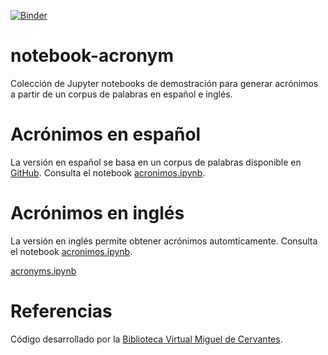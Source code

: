 [![Binder](https://mybinder.org/badge_logo.svg)](https://mybinder.org/v2/gh/hibernator11/notebook-acronym/HEAD)

# notebook-acronym
Colección de Jupyter notebooks de demostración para generar acrónimos a partir de un corpus de palabras en español e inglés.

# Acrónimos en español
La versión en español se basa en un corpus de palabras disponible en [GitHub](https://github.com/olea/lemarios/blob/master/lemario-general-del-espanol.txt).   Consulta el notebook [acronimos.ipynb](https://nbviewer.org/github/hibernator11/notebook-acronym/blob/main/acronimos.ipynb).

# Acrónimos en inglés
La versión en inglés permite obtener acrónimos automticamente. Consulta el notebook [acronimos.ipynb](https://nbviewer.org/github/hibernator11/notebook-acronym/blob/main/acronyms.ipynb).

[acronyms.ipynb](https://nbviewer.org/github/hibernator11/notebook-acronym/blob/main/acronyms.ipynb)

# Referencias
Código desarrollado por la [Biblioteca Virtual Miguel de Cervantes](http://www.cervantesvirtual.com/).
